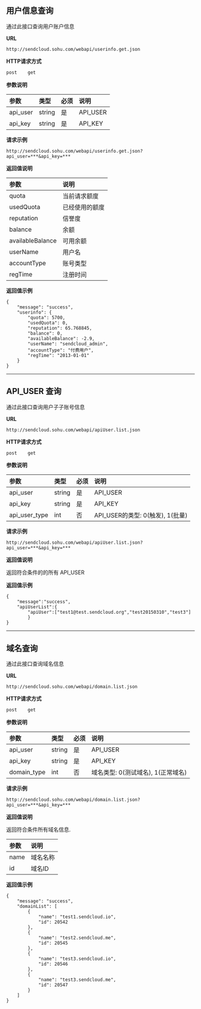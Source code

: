 
## 用户信息查询
    
通过此接口查询用户账户信息
    
**URL**
```
http://sendcloud.sohu.com/webapi/userinfo.get.json
```
    
**HTTP请求方式**
```bash
post    get
```
    
**参数说明**
    
|参数|类型|必须|说明|
|:---|:---|:---|:---|
|api_user|string|是|API_USER|
|api_key|string|是|API_KEY|
    
**请求示例**
```
http://sendcloud.sohu.com/webapi/userinfo.get.json?api_user=***&api_key=*** 
```
    
**返回值说明**
    
|参数|说明|
|:---|:---|
|quota|当前请求额度|
|usedQuota|已经使用的额度|
|reputation|信誉度|
|balance|余额|
|availableBalance|可用余额|
|userName|用户名|
|accountType|账号类型|
|regTime|注册时间|
    
**返回值示例**
```
{
    "message": "success",
    "userinfo": {
        "quota": 5700,
        "usedQuota": 0,
        "reputation": 65.768845,
        "balance": 0,
        "availableBalance": -2.9,
        "userName": "sendcloud_admin",
        "accountType": "付费用户",
        "regTime": "2013-01-01"
    }
}
```

- - -

## API_USER 查询
    
通过此接口查询用户子子账号信息
    
**URL**
```
http://sendcloud.sohu.com/webapi/apiUser.list.json
```
    
**HTTP请求方式**
```bash
post    get
```
    
**参数说明**
    
|参数|类型|必须|说明|
|:---|:---|:---|:---|
|api_user|string|是|API_USER|
|api_key|string|是|API_KEY|
|api_user_type|int|否|API_USER的类型: 0(触发), 1(批量)|
    
**请求示例**
```
http://sendcloud.sohu.com/webapi/apiUser.list.json?api_user=***&api_key=*** 
```
    
**返回值说明**
    
返回符合条件的的所有 API_USER

**返回值示例**
```
{
    "message":"success",
    "apiUserList":{
        "apiUser":["test1@test.sendcloud.org","test20150310","test3"]
        }
}
```
    
- - -

## 域名查询
    
通过此接口查询域名信息
    
**URL**
```
http://sendcloud.sohu.com/webapi/domain.list.json
```
    
**HTTP请求方式**
```bash
post    get
```
    
**参数说明**
    
|参数|类型|必须|说明|
|:---|:---|:---|:---|
|api_user|string|是|API_USER|
|api_key|string|是|API_KEY|
|domain_type|int|否|域名类型: 0(测试域名), 1(正常域名)|
    
**请求示例**
```
http://sendcloud.sohu.com/webapi/domain.list.json?api_user=***&api_key=*** 
```
    
**返回值说明**
    
返回符合条件所有域名信息.
    
|参数|说明|
|:---|:---|
|name|域名名称|
|id|域名ID|

**返回值示例**
```
{
    "message": "success",
    "domainList": [
        {
            "name": "test1.sendcloud.io",
            "id": 20542
        },
        {
            "name": "test2.sendcloud.me",
            "id": 20545
        },
        {
            "name": "test3.sendcloud.io",
            "id": 20546
        },
        {
            "name": "test3.sendcloud.me",
            "id": 20547
        }
    ]
}
```
    
